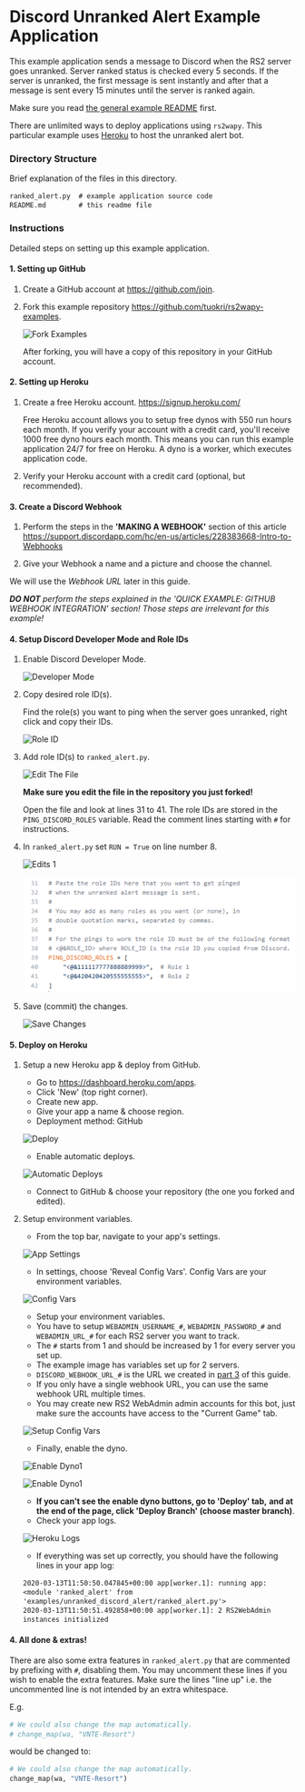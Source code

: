 # Discord Unranked Alert Example Application

This example application sends a message to Discord when the RS2
server goes unranked. Server ranked status is checked every 5 seconds.
If the server is unranked, the first message is sent instantly and
after that a message is sent every 15 minutes until the server is ranked again.

Make sure you read [the general example README](../../README.md) first.

There are unlimited ways to deploy applications using `rs2wapy`.
This particular example uses [Heroku](https://www.heroku.com/)
to host the unranked alert bot.

### Directory Structure
Brief explanation of the files in this directory.
```
ranked_alert.py  # example application source code
README.md        # this readme file
```

### Instructions
Detailed steps on setting up this example application.

#### 1. Setting up GitHub
1. Create a GitHub account at https://github.com/join.

2. Fork this example repository https://github.com/tuokri/rs2wapy-examples.
    
    ![Fork Examples](../images/github_fork_examples.png)
    
    After forking, you will have a copy of this repository
    in your GitHub account.

#### 2. Setting up Heroku
1. Create a free Heroku account. https://signup.heroku.com/

    Free Heroku account allows you to setup free dynos with
    550 run hours each month. If you verify your account 
    with a credit card, you'll receive 1000 free dyno hours 
    each month. This means you can run this example application
    24/7 for free on Heroku. A dyno is a worker, which
    executes application code.

2. Verify your Heroku account with a credit card
(optional, but recommended).

#### 3. Create a Discord Webhook
1. Perform the steps in the **'MAKING A WEBHOOK'** section of this article
https://support.discordapp.com/hc/en-us/articles/228383668-Intro-to-Webhooks

2. Give your Webhook a name and a picture and choose the channel.

We will use the *Webhook URL* later in this guide.

_**DO NOT** perform the steps explained in the
'QUICK EXAMPLE: GITHUB WEBHOOK INTEGRATION' section!
Those steps are irrelevant for this example!_

#### 4. Setup Discord Developer Mode and Role IDs
1. Enable Discord Developer Mode.
    
    ![Developer Mode](../images/discord_advanced_mode.png)

2. Copy desired role ID(s).
    
    Find the role(s) you want to ping when the server
    goes unranked, right click and copy their IDs.
    
    ![Role ID](../images/discord_get_copy_role_id.png)    

3. Add role ID(s) to `ranked_alert.py`.

    ![Edit The File](../images/github_edit_unranked_alert.png)

    **Make sure you edit the file in the repository you just forked!**

    Open the file and look at lines 31 to 41.
    The role IDs are stored in the `PING_DISCORD_ROLES` variable.
    Read the comment lines starting with `#` for instructions.
    
4. In `ranked_alert.py` set `RUN = True`
on line number 8.

    ![Edits 1](../images/github_unranked_alert_run_true.png)

    ![Edits 2](../images/github_unranked_alert_changes.png)

5. Save (commit) the changes.

    ![Save Changes](../images/github_commit_unranked_alert_changes.png)

#### 5. Deploy on Heroku
1. Setup a new Heroku app & deploy from GitHub.

    - Go to https://dashboard.heroku.com/apps.
    - Click 'New' (top right corner).
    - Create new app.
    - Give your app a name & choose region.
    - Deployment method: GitHub
    
    ![Deploy](../images/heroku_deployment_method_github.png)

    - Enable automatic deploys.
    
    ![Automatic Deploys](../images/heroku_enable_automatic_deploys.png)

    - Connect to GitHub & choose your repository
    (the one you forked and edited).

2. Setup environment variables.

    - From the top bar, navigate to your app's settings.
    
    ![App Settings](../images/heroku_app_settings.png)
    
    - In settings, choose 'Reveal Config Vars'. Config Vars are your
    environment variables.
    
    ![Config Vars](../images/heroku_reveal_config_vars.png)
    
    - Setup your environment variables.
    - You have to setup `WEBADMIN_USERNAME_#`, `WEBADMIN_PASSWORD_#` and `WEBADMIN_URL_#`
    for each RS2 server you want to track.
    - The `#` starts from 1 and should be increased by 1 for every server you set up.
    - The example image has variables set up for 2 servers.
    - `DISCORD_WEBHOOK_URL_#` is the URL we created in [part 3](#3-create-a-discord-webhook) of this guide.
    - If you only have a single webhook URL, you can use the same webhook URL multiple times.
    - You may create new RS2 WebAdmin admin accounts for this bot, just make
    sure the accounts have access to the "Current Game" tab.
    
    ![Setup Config Vars](../images/heroku_setup_config_vars.png)

    - Finally, enable the dyno.
    
    ![Enable Dyno1](../images/heroku_enable_dyno_1.JPG)
    
    ![Enable Dyno1](../images/heroku_enable_dyno_2.JPG)

    - **If you can't see the enable dyno buttons, go to 'Deploy' tab,**
    **and at the end of the page, click 'Deploy Branch' (choose master branch)**.
    - Check your app logs.
    
    ![Heroku Logs](../images/heroku_view_logs.JPG)
    
    - If everything was set up correctly, you should have the following lines in your app log:
    ```
    2020-03-13T11:50:50.047845+00:00 app[worker.1]: running app: <module 'ranked_alert' from 'examples/unranked_discord_alert/ranked_alert.py'>
    2020-03-13T11:50:51.492858+00:00 app[worker.1]: 2 RS2WebAdmin instances initialized
    ```
   
#### 4. All done & extras!
There are also some extra features in `ranked_alert.py` that are commented
by prefixing with `#`, disabling them. You may uncomment these lines if you
wish to enable the extra features. Make sure the lines "line up" i.e. the
uncommented line is not intended by an extra whitespace.

E.g.
```python
# We could also change the map automatically.
# change_map(wa, "VNTE-Resort")
```
would be changed to:
```python
# We could also change the map automatically.
change_map(wa, "VNTE-Resort")
```
